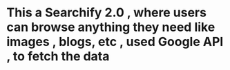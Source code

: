 # This a Searchify 2.0  , where users can browse anything they need like images , blogs, etc , used Google API , to fetch the data